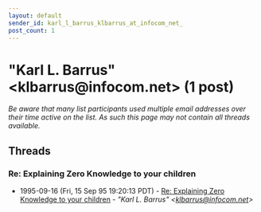 ```yaml
---
layout: default
sender_id: karl_l_barrus_klbarrus_at_infocom_net_
post_count: 1
---
```


# "Karl L. Barrus" <klbarrus<span>@</span>infocom.net> (1 post)

_Be aware that many list participants used multiple email addresses over their time active on the list. As such this page may not contain all threads available._

## Threads

### Re: Explaining Zero Knowledge to your children
+ 1995-09-16 (Fri, 15 Sep 95 19:20:13 PDT) - [Re: Explaining Zero Knowledge to your children](/archive/1995/09/82b6221616bfa6423679cf429f3c7410e920bbdf1c3f31aea204bd678466c5f5) - _"Karl L. Barrus" \<klbarrus@infocom.net\>_

